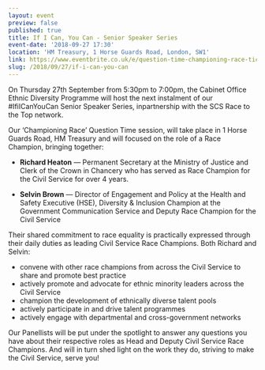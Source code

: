 ```yaml
---
layout: event
preview: false
published: true
title: If I Can, You Can - Senior Speaker Series
event-date: '2018-09-27 17:30'
location: 'HM Treasury, 1 Horse Guards Road, London, SW1'
link: https://www.eventbrite.co.uk/e/question-time-championing-race-tickets-50390317797
slug: /2018/09/27/if-i-can-you-can
---
```


On Thursday 27th September from 5:30pm to 7:00pm, the Cabinet Office Ethnic Diversity Programme will host the next instalment of our #IfiICanYouCan Senior Speaker Series, inpartnership with the SCS Race to the Top network.

Our ‘Championing Race’ Question Time session, will take place in 1 Horse Guards Road, HM Treasury and will focused on the role of a Race Champion, bringing together:

- **Richard Heaton** — Permanent Secretary at the Ministry of Justice and Clerk of the Crown in Chancery who has served as Race Champion for the Civil Service for over 4 years.

-  **Selvin Brown** — Director of Engagement and Policy at the Health and Safety Executive (HSE), Diversity & Inclusion Champion at the Government Communication Service and Deputy Race Champion for the Civil Service

Their shared commitment to race equality is practically expressed through their daily duties as leading Civil Service Race Champions. Both Richard and Selvin:

- convene with other race champions from across the Civil Service to share and promote best practice
- actively promote and advocate for ethnic minority leaders across the Civil Service
- champion the development of ethnically diverse talent pools
- actively participate in and drive talent programmes
- actively engage with departmental and cross-government networks

Our Panellists will be put under the spotlight to answer any questions you have about their respective roles as Head and Deputy Civil Service Race Champions. And will in turn shed light on the work they do, striving to make the Civil Service, serve you!